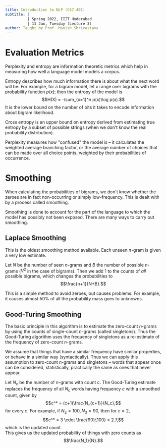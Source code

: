 ```yaml
---
title: Introduction to NLP (CS7.401)
subtitle: |
          | Spring 2022, IIIT Hyderabad
          | 11 Jan, Tuesday (Lecture 3)
author: Taught by Prof. Manish Shrivastava
---
```


# Evaluation Metrics
Perplexity and entropy are information theoretic metrics which help in measuring how well a language model models a corpus.  

Entropy describes how much information there is about what the next word will be. For example, for a bigram model, let $x$ range over bigrams with the probability function $p(x)$; then the entropy of the model is
$$H(X) = -\sum_{x=1}^n p(x)\log p(x).$$
It is the lower bound on the number of bits it takes to encode information about bigram likelihood.  

Cross entropy is an upper bound on entropy derived from estimating true entropy by a subset of possible strings (when we don't know the real probability distribution).  

Perplexity measures how "confused" the model is – it calculates the weighted average branching factor, or the average number of choices that can be made over all choice points, weighted by their probabilities of occurrence.

# Smoothing
When calculating the probabilities of bigrams, we don't know whether the zeroes are in fact non-occurring or simply low-frequency. This is dealt with by a process called smoothing.  

Smoothing is done to account for the part of the language to which the model has possibly not been exposed. There are many ways to carry out smoothing.

## Laplace Smoothing
This is the oldest smoothing method available. Each unseen $n$-gram is given a very low estimate.  

Let $N$ be the number of seen $n$-grams and $B$ the number of possible $n$-grams ($V^2$ in the case of bigrams). Then we add 1 to the counts of *all* possible bigrams, which changes the probabilities to
$$\frac{n+1}{N+B}.$$

This is a simple method to avoid zeroes, but causes problems. For example, it causes almost 50% of all the probability mass goes to unknowns.

## Good-Turing Smoothing
The basic principle in this algorithm is to estimate the zero-count $n$-grams by using the counts of single-count $n$-grams (called singletons). Thus the Good-Turing algorithm uses the frequency of singletons as a re-estimate of the frequency of zero-count $n$-grams.  

We assume that things that have a similar frequency have similar properties, or behave in a similar way (syntactically). Thus we can apply this assumption to zero-count $n$-grams and singletons – words that appear once can be considered, statistically, practically the same as ones that never appear.  

Let $N_c$ be the number of $n$-grams with count $c$. The Good-Turing estimate replaces the frequency of all $N_c$ words having frequency $c$ with a smoothed count, given by
$$c^* = (c+1)\frac{N_{c+1}}{N_c},$$
for every $c$. For example, if $N_2 = 100, N_3 = 90$, then for $c = 2$,
$$c^* = 3 \cdot \frac{90}{100} = 2.7,$$
which is the updated count.  
This gives us the updated probability of things with zero counts as
$$\frac{N_1}{N}.$$
